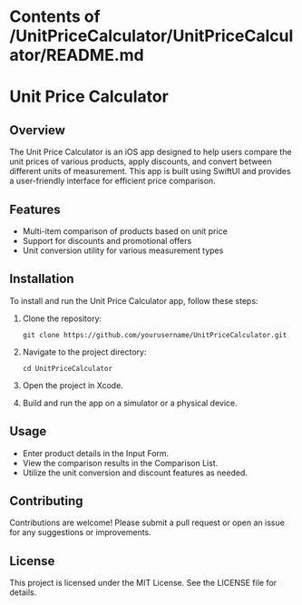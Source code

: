 # Contents of /UnitPriceCalculator/UnitPriceCalculator/README.md

# Unit Price Calculator

## Overview
The Unit Price Calculator is an iOS app designed to help users compare the unit prices of various products, apply discounts, and convert between different units of measurement. This app is built using SwiftUI and provides a user-friendly interface for efficient price comparison.

## Features
- Multi-item comparison of products based on unit price
- Support for discounts and promotional offers
- Unit conversion utility for various measurement types

## Installation
To install and run the Unit Price Calculator app, follow these steps:

1. Clone the repository:
   ```
   git clone https://github.com/yourusername/UnitPriceCalculator.git
   ```

2. Navigate to the project directory:
   ```
   cd UnitPriceCalculator
   ```

3. Open the project in Xcode.

4. Build and run the app on a simulator or a physical device.

## Usage
- Enter product details in the Input Form.
- View the comparison results in the Comparison List.
- Utilize the unit conversion and discount features as needed.

## Contributing
Contributions are welcome! Please submit a pull request or open an issue for any suggestions or improvements.

## License
This project is licensed under the MIT License. See the LICENSE file for details.